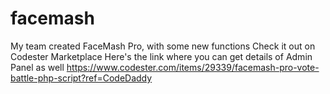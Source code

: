 # facemash
 My team created FaceMash Pro, with some new functions
 Check it out on Codester Marketplace
 Here's the link where you can get details of Admin Panel as well
 https://www.codester.com/items/29339/facemash-pro-vote-battle-php-script?ref=CodeDaddy
